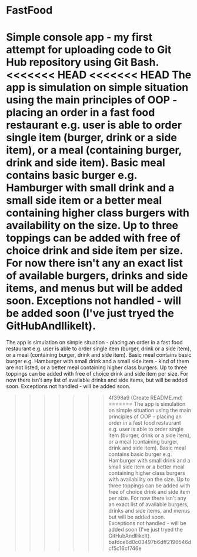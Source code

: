 # FastFood
Simple console app - my first attempt for uploading code to Git Hub repository using Git Bash.
<<<<<<< HEAD
<<<<<<< HEAD
The app is simulation on simple situation using the main principles of OOP - placing an order in a fast food restaurant e.g. user is able to order single item (burger, drink or a side item), or a meal (containing burger, drink and side item). Basic meal contains basic burger e.g. Hamburger with small drink and a small side item or a better meal containing higher class burgers with availability on the size. Up to three toppings can be added with free of choice drink and side item per size. 
For now there isn't any an exact list of available burgers, drinks and side items, and menus but will be added soon.
Exceptions not handled - will be added soon (I've just tryed the GitHubAndIlikeIt).
=======
The app is simulation on simple situation - placing an order in a fast food restaurant e.g. user is able to order single item (burger, drink or a side item),
or a meal (containing burger, drink and side item). Basic meal contains basic burger e.g. Hamburger with small drink and a small side item - kind of them are not listed,
or a better meal containing higher class burgers. Up to three toppings can be added with free of choice drink and side item per size. 
For now there isn't any list of available drinks and side items, but will be added soon.
Exceptions not handled - will be added soon.
>>>>>>> 4f398a9 (Create README.md)
=======
The app is simulation on simple situation using the main principles of OOP - placing an order in a fast food restaurant e.g. user is able to order single item (burger, drink or a side item), or a meal (containing burger, drink and side item). Basic meal contains basic burger e.g. Hamburger with small drink and a small side item or a better meal containing higher class burgers with availability on the size. Up to three toppings can be added with free of choice drink and side item per size. 
For now there isn't any an exact list of available burgers, drinks and side items, and menus but will be added soon.
Exceptions not handled - will be added soon (I've just tryed the GitHubAndIlikeIt).
>>>>>>> bafdce6d0c03497b6dff2196546dcf5c16cf746e
